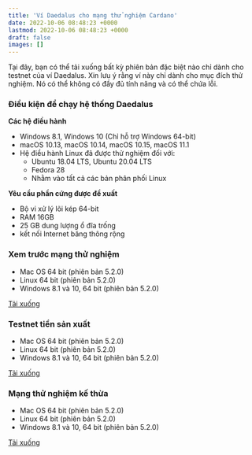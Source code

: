 ```yaml
---
title: 'Ví Daedalus cho mạng thử nghiệm Cardano'
date: 2022-10-06 08:48:23 +0000
lastmod: 2022-10-06 08:48:23 +0000
draft: false
images: []
---
```


Tại đây, bạn có thể tải xuống bất kỳ phiên bản đặc biệt nào chỉ dành cho testnet của ví Daedalus. Xin lưu ý rằng ví này chỉ dành cho mục đích thử nghiệm. Nó có thể không có đầy đủ tính năng và có thể chứa lỗi.

### Điều kiện để chạy hệ thống Daedalus

**Các hệ điều hành**

- Windows 8.1, Windows 10 (Chỉ hỗ trợ Windows 64-bit)
- macOS 10.13, macOS 10.14, macOS 10.15, macOS 11.1
- Hệ điều hành Linux đã được thử nghiệm đối với:
  - Ubuntu 18.04 LTS, Ubuntu 20.04 LTS
  - Fedora 28
  - Nhằm vào tất cả các bản phân phối Linux

**Yêu cầu phần cứng được đề xuất**

- Bộ vi xử lý lõi kép 64-bit
- RAM 16GB
- 25 GB dung lượng ổ đĩa trống
- kết nối Internet băng thông rộng

### Xem trước mạng thử nghiệm

- Mac OS 64 bit (phiên bản 5.2.0)
- Linux 64 bit (phiên bản 5.2.0)
- Windows 8.1 và 10, 64 bit (phiên bản 5.2.0)

[Tải xuống](https://docs.cardano.org/cardano-testnet/daedalus-testnet)

### Testnet tiền sản xuất

- Mac OS 64 bit (phiên bản 5.2.0)
- Linux 64 bit (phiên bản 5.2.0)
- Windows 8.1 và 10, 64 bit (phiên bản 5.2.0)

[Tải xuống](https://docs.cardano.org/cardano-testnet/daedalus-testnet)

### Mạng thử nghiệm kế thừa

- Mac OS 64 bit (phiên bản 5.2.0)
- Linux 64 bit (phiên bản 5.2.0)
- Windows 8.1 và 10, 64 bit (phiên bản 5.2.0)

[Tải xuống](https://docs.cardano.org/cardano-testnet/daedalus-testnet)
